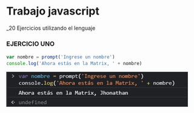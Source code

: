 # Trabajo javascript 
_20 Ejercicios  utilizando el lenguaje

### EJERCICIO UNO

```js
var nombre = prompt('Ingrese un nombre')
console.log('Ahora estás en la Matrix, ' + nombre)
```

![Alt text](./img/1.jpg?raw=true "Title")